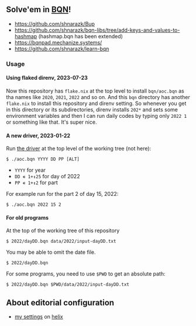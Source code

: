 ## Solve'em in [BQN](https://github.com/mlochbaum/BQN)!

- https://github.com/shnarazk/Bup
- https://github.com/shnarazk/bqn-libs/tree/add-keys-and-values-to-hashmap (hashmap.bqn has been extended)
- https://bqnpad.mechanize.systems/
- https://github.com/shnarazk/learn-bqn

### Usage

#### Using flaked direnv, 2023-07-23

Now this repository has `flake.nix` at the top level to install `bqn/aoc.bqn` as tha names like `2020`, `2021`, `2022` and so on.
And this `bqn` directory has another `flake.nix` to install this repository and direnv setting.
So whenever you get in this directory or its subdirectories, direnv installs `202*` and sets some environment variables and
then I can run daily codes by typing only `2022 1` or something like that. It's super nice.

#### A new driver, 2023-01-22
 
Run [the driver](https://github.com/shnarazk/advent-of-code/blob/main/aoc.bqn) at the top level of the working tree (not here):

```
$ ./aoc.bqn YYYY DD PP [ALT]
```
- `YYYY` for year
- `DD ∊ 1+↕25` for day of 2022
- `PP ∊ 1+↕2` for part 

For example run for the part 2 of day 15, 2022:

```
$ ./aoc.bqn 2022 15 2
```

#### For old programs

At the top of the working tree of this repository

```
$ 2022/dayDD.bqn data/2022/input-dayDD.txt
```

You may be able to omit the date file.

```
$ 2022/dayDD.bqn
```

For some programs, you need to use `$PWD` to get an absolute path:

```
$ 2022/dayDD.bqn $PWD/data/2022/input-dayDD.txt
```

## About editorial configuration

- [my settings](https://github.com/shnarazk/learn-bqn/blob/main/helix.md) on [helix](https://helix-editor.com)

